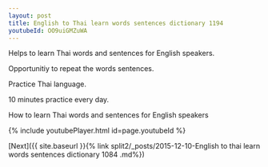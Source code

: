 ```yaml
---
layout: post
title: English to Thai learn words sentences dictionary 1194 
youtubeId: OO9uiGMZuWA
---
```

 
 
Helps to learn Thai words and sentences for English speakers.

Opportunitiy to repeat the words sentences. 

Practice Thai language. 
 
10 minutes practice every day. 
 
How to learn Thai words and sentences for English speakers 
 
{% include youtubePlayer.html id=page.youtubeId %}
 
 
[Next]({{ site.baseurl }}{% link  split2/_posts/2015-12-10-English to thai learn words sentences dictionary 1084 .md%})
 
